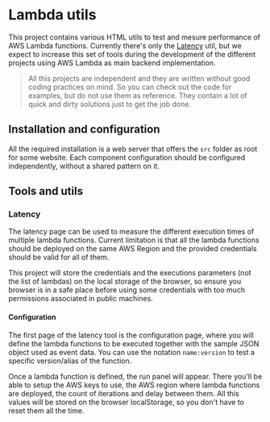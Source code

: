 # Lambda utils

This project contains various HTML utils to test and mesure performance of AWS Lambda functions. Currently there's only the [Latency](#Latency) util, but we expect to increase this set of tools during the development of the different projects using AWS Lambda as main backend implementation.

> All this projects are independent and they are written without good coding practices on mind. So you can check out the code for examples, but do not use them as reference. They contain a lot of quick and dirty solutions just to get the job done.

## Installation and configuration
All the required installation is a web server that offers the `src` folder as root for some website. Each component configuration should be configured independently, without a shared pattern on it.

## Tools and utils

### Latency
The latency page can be used to measure the different execution times of multiple lambda functions. Current limitation is that all the lambda functions should be deployed on the same AWS Region and the provided credentials should be valid for all of them.

This project will store the credentials and the executions parameters (not the list of lambdas) on the local storage of the browser, so ensure you browser is in a safe place before using some credentials with too much permissions associated in public machines.

#### Configuration

The first page of the latency tool is the configuration page, where you will define the lambda functions to be executed together with the sample JSON object used as event data. You can use the notation `name:version` to test a specific version/alias of the function.

Once a lambda function is defined, the run panel will appear. There you'll be able to setup the AWS keys to use, the AWS region where lambda functions are deployed, the count of iterations and delay between them. All this values will be stored on the browser localStorage, so you don't have to reset them all the time.

